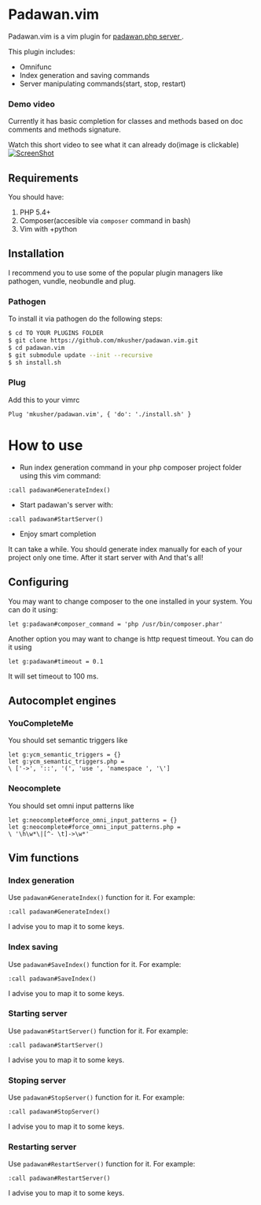 Padawan.vim
===========

Padawan.vim is a vim plugin for [padawan.php server
](https://github.com/mkusher/padawan.php).

This plugin includes:
- Omnifunc
- Index generation and saving commands
- Server manipulating commands(start, stop, restart)

### Demo video

Currently it has basic completion for classes and methods based on doc comments
and methods signature.

Watch this short video to see what it can already do(image is clickable)
[![ScreenShot](http://i1.ytimg.com/vi/Y54P2N1T6-I/maxresdefault.jpg)](https://www.youtube.com/watch?v=Y54P2N1T6-I)

Requirements
------------

You should have:

1. PHP 5.4+
2. Composer(accesible via `composer` command in bash)
3. Vim with +python

Installation
------------

I recommend you to use some of the popular plugin managers like pathogen,
vundle, neobundle and plug.

### Pathogen

To install it via pathogen do the following steps:
```bash
$ cd TO YOUR PLUGINS FOLDER
$ git clone https://github.com/mkusher/padawan.vim.git
$ cd padawan.vim
$ git submodule update --init --recursive
$ sh install.sh
```

### Plug
Add this to your vimrc
```vim
Plug 'mkusher/padawan.vim', { 'do': './install.sh' }
```

How to use
==========

- Run index generation command in your php composer
project folder using this vim command:
```vim
:call padawan#GenerateIndex()
```
- Start padawan's server with:
```vim
:call padawan#StartServer()
```
- Enjoy smart completion

It can take a while. You should generate index manually for each of your
project only one time. After it start server with
And that's all!

Configuring
-----------

You may want to change composer to the one installed in your system.
You can do it using:
```vim
let g:padawan#composer_command = 'php /usr/bin/composer.phar'
```
Another option you may want to change is http request timeout.
You can do it using
```vim
let g:padawan#timeout = 0.1
```
It will set timeout to 100 ms.

Autocomplet engines
-------------------

### YouCompleteMe

You should set semantic triggers like
```vim
let g:ycm_semantic_triggers = {}
let g:ycm_semantic_triggers.php =
\ ['->', '::', '(', 'use ', 'namespace ', '\']
```

### Neocomplete

You should set omni input patterns like
```vim
let g:neocomplete#force_omni_input_patterns = {}
let g:neocomplete#force_omni_input_patterns.php =
\ '\h\w*\|[^- \t]->\w*'
```

Vim functions
-------------

### Index generation
Use `padawan#GenerateIndex()` function for it. For example:
```vim
:call padawan#GenerateIndex()
```
I advise you to map it to some keys.

### Index saving
Use `padawan#SaveIndex()` function for it. For example:
```vim
:call padawan#SaveIndex()
```
I advise you to map it to some keys.

### Starting server
Use `padawan#StartServer()` function for it. For example:
```vim
:call padawan#StartServer()
```
I advise you to map it to some keys.

### Stoping server
Use `padawan#StopServer()` function for it. For example:
```vim
:call padawan#StopServer()
```
I advise you to map it to some keys.

### Restarting server
Use `padawan#RestartServer()` function for it. For example:
```vim
:call padawan#RestartServer()
```
I advise you to map it to some keys.

